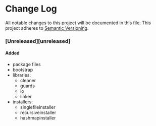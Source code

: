 # Change Log
All notable changes to this project will be documented in this file.
This project adheres to [Semantic Versioning](http://semver.org/).

### [Unreleased][unreleased]

#### Added
- package files
- bootstrap
- libraries:
    + cleaner
    + guards
    + io
    + linker
- installers:
    + singlefileinstaller
    + recursiveinstaller
    + hashmapinstaller

